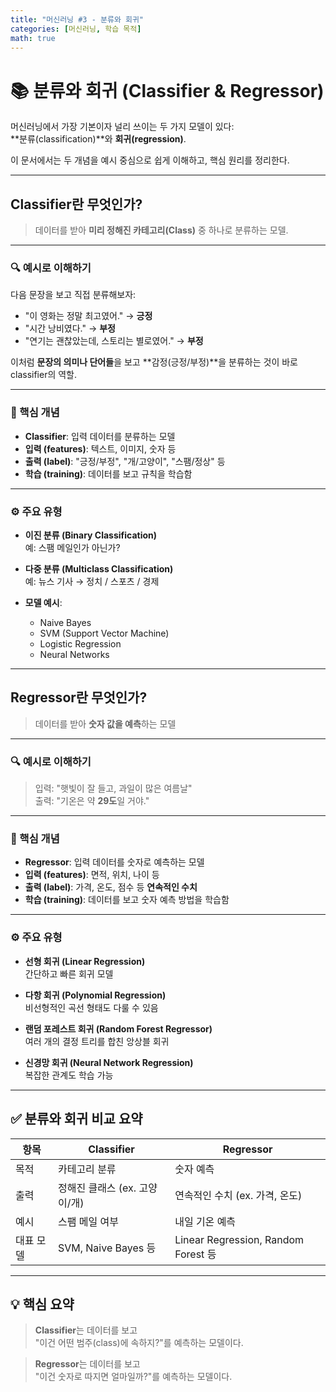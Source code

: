 ```yaml
---
title: "머신러닝 #3 - 분류와 회귀"
categories: [머신러닝, 학습 목적]
math: true
---
```


# 📚 분류와 회귀 (Classifier & Regressor)

머신러닝에서 가장 기본이자 널리 쓰이는 두 가지 모델이 있다:  
**분류(classification)**와 **회귀(regression)**.  

이 문서에서는 두 개념을 예시 중심으로 쉽게 이해하고, 핵심 원리를 정리한다.

---

## Classifier란 무엇인가?

> 데이터를 받아 **미리 정해진 카테고리(Class)** 중 하나로 분류하는 모델.

---

### 🔍 예시로 이해하기

다음 문장을 보고 직접 분류해보자:

- "이 영화는 정말 최고였어." → **긍정**
- "시간 낭비였다." → **부정**
- "연기는 괜찮았는데, 스토리는 별로였어." → **부정**

이처럼 **문장의 의미나 단어들**을 보고 **감정(긍정/부정)**을 분류하는 것이 바로 classifier의 역할.

---

### 🧠 핵심 개념

- **Classifier**: 입력 데이터를 분류하는 모델  
- **입력 (features)**: 텍스트, 이미지, 숫자 등  
- **출력 (label)**: "긍정/부정", "개/고양이", "스팸/정상" 등  
- **학습 (training)**: 데이터를 보고 규칙을 학습함

---

### ⚙️ 주요 유형

- **이진 분류 (Binary Classification)**  
  예: 스팸 메일인가 아닌가?

- **다중 분류 (Multiclass Classification)**  
  예: 뉴스 기사 → 정치 / 스포츠 / 경제

- **모델 예시**:  
  - Naive Bayes  
  - SVM (Support Vector Machine)  
  - Logistic Regression  
  - Neural Networks

---

## Regressor란 무엇인가?

> 데이터를 받아 **숫자 값을 예측**하는 모델

---

### 🔍 예시로 이해하기

> 입력: "햇빛이 잘 들고, 과일이 많은 여름날"  
> 출력: "기온은 약 **29도**일 거야."

---

### 🧠 핵심 개념

- **Regressor**: 입력 데이터를 숫자로 예측하는 모델  
- **입력 (features)**: 면적, 위치, 나이 등  
- **출력 (label)**: 가격, 온도, 점수 등 **연속적인 수치**  
- **학습 (training)**: 데이터를 보고 숫자 예측 방법을 학습함

---

### ⚙️ 주요 유형

- **선형 회귀 (Linear Regression)**  
  간단하고 빠른 회귀 모델

- **다항 회귀 (Polynomial Regression)**  
  비선형적인 곡선 형태도 다룰 수 있음

- **랜덤 포레스트 회귀 (Random Forest Regressor)**  
  여러 개의 결정 트리를 합친 앙상블 회귀

- **신경망 회귀 (Neural Network Regression)**  
  복잡한 관계도 학습 가능

---

## ✅ 분류와 회귀 비교 요약

| 항목 | Classifier | Regressor |
|------|------------|-----------|
| 목적 | 카테고리 분류 | 숫자 예측 |
| 출력 | 정해진 클래스 (ex. 고양이/개) | 연속적인 수치 (ex. 가격, 온도) |
| 예시 | 스팸 메일 여부 | 내일 기온 예측 |
| 대표 모델 | SVM, Naive Bayes 등 | Linear Regression, Random Forest 등 |

---

## 💡 핵심 요약

> **Classifier**는 데이터를 보고  
> "이건 어떤 범주(class)에 속하지?"를 예측하는 모델이다.

> **Regressor**는 데이터를 보고  
> "이건 숫자로 따지면 얼마일까?"를 예측하는 모델이다.
